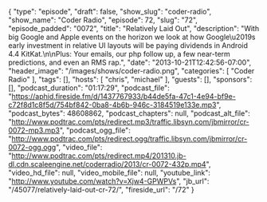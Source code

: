 {
  "type": "episode",
  "draft": false,
  "show_slug": "coder-radio",
  "show_name": "Coder Radio",
  "episode": 72,
  "slug": "72",
  "episode_padded": "0072",
  "title": "Relatively Laid Out",
  "description": "With big Google and Apple events on the horizon we look at how Google\u2019s early investment in relative UI layouts will be paying dividends in Android 4.4 KitKat.\n\nPlus: Your emails, our php follow up, a few near-term predictions, and even an RMS rap.",
  "date": "2013-10-21T12:42:56-07:00",
  "header_image": "/images/shows/coder-radio.png",
  "categories": [
    "Coder Radio"
  ],
  "tags": [],
  "hosts": [
    "chris",
    "michael"
  ],
  "guests": [],
  "sponsors": [],
  "podcast_duration": "01:17:29",
  "podcast_file": "https://aphid.fireside.fm/d/1437767933/b44de5fa-47c1-4e94-bf9e-c72f8d1c8f5d/754bf842-0ba8-4b6b-946c-3184519e133e.mp3",
  "podcast_bytes": 48608862,
  "podcast_chapters": null,
  "podcast_alt_file": "http://www.podtrac.com/pts/redirect.mp3/traffic.libsyn.com/jbmirror/cr-0072-mp3.mp3",
  "podcast_ogg_file": "http://www.podtrac.com/pts/redirect.ogg/traffic.libsyn.com/jbmirror/cr-0072-ogg.ogg",
  "video_file": "http://www.podtrac.com/pts/redirect.mp4/201310.jb-dl.cdn.scaleengine.net/coderradio/2013/cr-0072-432p.mp4",
  "video_hd_file": null,
  "video_mobile_file": null,
  "youtube_link": "http://www.youtube.com/watch?v=Xjw4-GPWPVs",
  "jb_url": "/45077/relatively-laid-out-cr-72/",
  "fireside_url": "/72"
}

